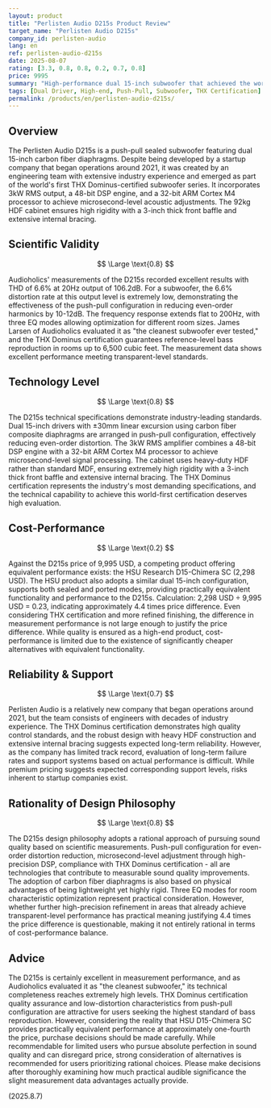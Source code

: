 ```yaml
---
layout: product
title: "Perlisten Audio D215s Product Review"
target_name: "Perlisten Audio D215s"
company_id: perlisten-audio
lang: en
ref: perlisten-audio-d215s
date: 2025-08-07
rating: [3.3, 0.8, 0.8, 0.2, 0.7, 0.8]
price: 9995
summary: "High-performance dual 15-inch subwoofer that achieved the world's first THX Dominus certification. Measurement performance is extremely excellent, but a significant premium of approximately 4.4 times the price compared to equivalent performance products is a challenge"
tags: [Dual Driver, High-end, Push-Pull, Subwoofer, THX Certification]
permalink: /products/en/perlisten-audio-d215s/
---
```

## Overview

The Perlisten Audio D215s is a push-pull sealed subwoofer featuring dual 15-inch carbon fiber diaphragms. Despite being developed by a startup company that began operations around 2021, it was created by an engineering team with extensive industry experience and emerged as part of the world's first THX Dominus-certified subwoofer series. It incorporates 3kW RMS output, a 48-bit DSP engine, and a 32-bit ARM Cortex M4 processor to achieve microsecond-level acoustic adjustments. The 92kg HDF cabinet ensures high rigidity with a 3-inch thick front baffle and extensive internal bracing.

## Scientific Validity

$$ \Large \text{0.8} $$

Audioholics' measurements of the D215s recorded excellent results with THD of 6.6% at 20Hz output of 106.2dB. For a subwoofer, the 6.6% distortion rate at this output level is extremely low, demonstrating the effectiveness of the push-pull configuration in reducing even-order harmonics by 10-12dB. The frequency response extends flat to 200Hz, with three EQ modes allowing optimization for different room sizes. James Larsen of Audioholics evaluated it as "the cleanest subwoofer ever tested," and the THX Dominus certification guarantees reference-level bass reproduction in rooms up to 6,500 cubic feet. The measurement data shows excellent performance meeting transparent-level standards.

## Technology Level

$$ \Large \text{0.8} $$

The D215s technical specifications demonstrate industry-leading standards. Dual 15-inch drivers with ±30mm linear excursion using carbon fiber composite diaphragms are arranged in push-pull configuration, effectively reducing even-order distortion. The 3kW RMS amplifier combines a 48-bit DSP engine with a 32-bit ARM Cortex M4 processor to achieve microsecond-level signal processing. The cabinet uses heavy-duty HDF rather than standard MDF, ensuring extremely high rigidity with a 3-inch thick front baffle and extensive internal bracing. The THX Dominus certification represents the industry's most demanding specifications, and the technical capability to achieve this world-first certification deserves high evaluation.

## Cost-Performance

$$ \Large \text{0.2} $$

Against the D215s price of 9,995 USD, a competing product offering equivalent performance exists: the HSU Research D15-Chimera SC (2,298 USD). The HSU product also adopts a similar dual 15-inch configuration, supports both sealed and ported modes, providing practically equivalent functionality and performance to the D215s. Calculation: 2,298 USD ÷ 9,995 USD = 0.23, indicating approximately 4.4 times price difference. Even considering THX certification and more refined finishing, the difference in measurement performance is not large enough to justify the price difference. While quality is ensured as a high-end product, cost-performance is limited due to the existence of significantly cheaper alternatives with equivalent functionality.

## Reliability & Support

$$ \Large \text{0.7} $$

Perlisten Audio is a relatively new company that began operations around 2021, but the team consists of engineers with decades of industry experience. The THX Dominus certification demonstrates high quality control standards, and the robust design with heavy HDF construction and extensive internal bracing suggests expected long-term reliability. However, as the company has limited track record, evaluation of long-term failure rates and support systems based on actual performance is difficult. While premium pricing suggests expected corresponding support levels, risks inherent to startup companies exist.

## Rationality of Design Philosophy

$$ \Large \text{0.8} $$

The D215s design philosophy adopts a rational approach of pursuing sound quality based on scientific measurements. Push-pull configuration for even-order distortion reduction, microsecond-level adjustment through high-precision DSP, compliance with THX Dominus certification - all are technologies that contribute to measurable sound quality improvements. The adoption of carbon fiber diaphragms is also based on physical advantages of being lightweight yet highly rigid. Three EQ modes for room characteristic optimization represent practical consideration. However, whether further high-precision refinement in areas that already achieve transparent-level performance has practical meaning justifying 4.4 times the price difference is questionable, making it not entirely rational in terms of cost-performance balance.

## Advice

The D215s is certainly excellent in measurement performance, and as Audioholics evaluated it as "the cleanest subwoofer," its technical completeness reaches extremely high levels. THX Dominus certification quality assurance and low-distortion characteristics from push-pull configuration are attractive for users seeking the highest standard of bass reproduction. However, considering the reality that HSU D15-Chimera SC provides practically equivalent performance at approximately one-fourth the price, purchase decisions should be made carefully. While recommendable for limited users who pursue absolute perfection in sound quality and can disregard price, strong consideration of alternatives is recommended for users prioritizing rational choices. Please make decisions after thoroughly examining how much practical audible significance the slight measurement data advantages actually provide.

(2025.8.7)
